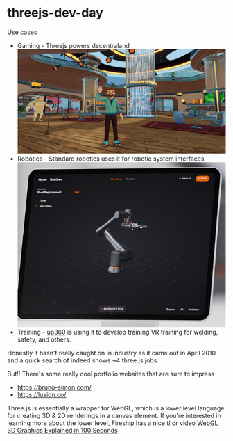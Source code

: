 # threejs-dev-day

Use cases
- Gaming - Threejs powers decentraland
![VR man waving in decentraland](assets/images/decentraland.jpeg)
- Robotics - Standard robotics uses it for robotic system interfaces ![Operator control interface for robotic arm](assets/images/standard-bots.png)
- Training - [up360](https://up360.co/gallery/) is using it to develop training VR training for welding, safety, and others.

Honestly it hasn't really caught on in industry as it came out in April 2010 and a quick search of indeed shows ~4 three.js jobs. 

But!! There's some really cool portfolio websites that are sure to impress
- https://bruno-simon.com/ 
- https://lusion.co/

Three.js is essentially a wrapper for WebGL, which is a lower level language for creating 3D & 2D renderings in a canvas element. If you're interested in learning more about the lower level, Fireship has a nice tl;dr video [WebGL 3D Graphics Explained in 100 Seconds](https://www.youtube.com/watch?v=f-9LEoYYvE4)






